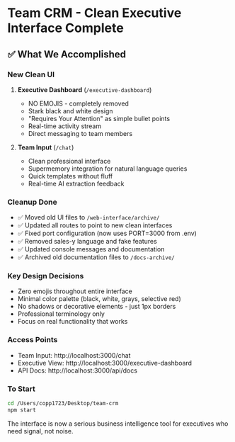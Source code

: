# Team CRM - Clean Executive Interface Complete

## ✅ What We Accomplished

### New Clean UI
1. **Executive Dashboard** (`/executive-dashboard`)
   - NO EMOJIS - completely removed
   - Stark black and white design
   - "Requires Your Attention" as simple bullet points
   - Real-time activity stream
   - Direct messaging to team members

2. **Team Input** (`/chat`)
   - Clean professional interface
   - Supermemory integration for natural language queries
   - Quick templates without fluff
   - Real-time AI extraction feedback

### Cleanup Done
- ✅ Moved old UI files to `/web-interface/archive/`
- ✅ Updated all routes to point to new clean interfaces
- ✅ Fixed port configuration (now uses PORT=3000 from .env)
- ✅ Removed sales-y language and fake features
- ✅ Updated console messages and documentation
- ✅ Archived old documentation files to `/docs-archive/`

### Key Design Decisions
- Zero emojis throughout entire interface
- Minimal color palette (black, white, grays, selective red)
- No shadows or decorative elements - just 1px borders
- Professional terminology only
- Focus on real functionality that works

### Access Points
- Team Input: http://localhost:3000/chat
- Executive View: http://localhost:3000/executive-dashboard
- API Docs: http://localhost:3000/api/docs

### To Start
```bash
cd /Users/copp1723/Desktop/team-crm
npm start
```

The interface is now a serious business intelligence tool for executives who need signal, not noise.